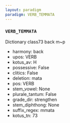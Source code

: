 ```yaml
---
layout: paradigm
paradigm: VERB_TEMMATA
---
```

### ` VERB_TEMMATA `

Dictionary class73 back m~p
* harmony: back
* upos: VERB
* kotus_av: H
* possessive: False
* clitics: False
* deletion: mata
* pos: VERB
* stem_vowel: None
* plurale_tantum: False
* grade_dir: strengthen
* stem_diphthong: None
* suffix_regex: mmata
* kotus_tn: 73
